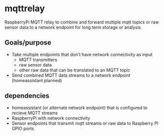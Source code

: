 # mqttrelay
RaspberryPi MQTT relay to combine and forward multiple mqtt topics or raw sensor data to a network endpoint for long term storage or analysis.  

## Goals/purpose
- Take multiple endpoints that don't have network connectivity as input
  - MQTT transmitters
  - raw sensor data
  - other raw data that can be translated to an MQTT topic
- Send combined MQTT data streams to a network endpoint (homeassistant planned)

## dependencies
- homeassistant (or alternate network endpoint) that is configured to recieve MQTT streams
- RaspberryPi with network connectivity
- Sensor endpoints that transmit mqtt streams or raw data to Raspberry PI GPIO ports 

